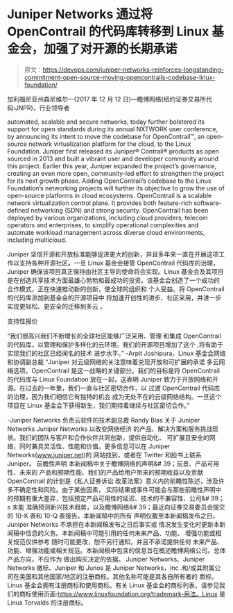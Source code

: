 # Juniper Networks 通过将 OpenContrail 的代码库转移到 Linux 基金会，加强了对开源的长期承诺

> 原文：<https://devops.com/juniper-networks-reinforces-longstanding-commitment-open-source-moving-opencontrails-codebase-linux-foundation/>

加利福尼亚州森尼维尔—(2017 年 12 月 12 日)—瞻博网络(纽约证券交易所代码:JNPR)，行业领导者

automated, scalable and secure networks, today further bolstered its support for open standards during
its annual NXTWORK user conference, by announcing its intent to move the codebase for
OpenContrail™, an open-source network virtualization platform for the cloud, to the Linux Foundation.
Juniper first released its Juniper® Contrail® products as open sourced in 2013 and built a vibrant user
and developer community around this project. Earlier this year, Juniper expanded the project’s
governance, creating an even more open, community-led effort to strengthen the project for its next
growth phase. Adding OpenContrail’s codebase to the Linux Foundation’s networking projects will
further its objective to grow the use of open-source platforms in cloud ecosystems.
OpenContrail is a scalable network virtualization control plane. It provides both feature-rich software-
defined networking (SDN) and strong security. OpenContrail has been deployed by various
organizations, including cloud providers, telecom operators and enterprises, to simplify operational
complexities and automate workload management across diverse cloud environments, including
multicloud.

Juniper 坚信开源和开放标准能够促进更大的创新，并且多年来一直在开展这项工作以支持各种开源社区。一旦 Linux 基金会接管 OpenContrail 代码库的治理，Juniper 确保该项目真正保持由社区主导的使命将会实现。Linux 基金会及其项目是在创造共享技术方面最雄心勃勃和最成功的投资。该基金会创造了一个成功的
合作模式，正在快速推动新的创新，使全球的组织和
个人受益。将 OpenContrail 的代码库添加到基金会的开源项目中
将加速开创性的进步、社区采用，并进一步实现更轻松、更安全的迁移到多云
。

支持性报价

“我们很高兴我们不断增长的全球社区能够广泛采用、管理
和集成 OpenContrail 的代码库，以管理和保护多样化的云环境。我们的开源项目增加了这个
,将有助于实现我们的社区已经闻名的技术
进步水平。”
-Arpit Joshipura，Linux 基金会网络和协调副总裁
“Juniper 对云级网络的关注意味着兑现开放和可扩展的承诺
多云网络选项。OpenContrail 是这一战略的关键部分。我们的目标是将 OpenContrail 的代码库与 Linux Foundation 放在一起，这表明 Juniper 致力于开放网络和开源。在过去的一年里，我们一直与社区密切合作，以
过渡 OpenContrail 代码库的治理，因为我们相信它有独特的机会
成为无处不在的云级网络结构。一旦这个项目在 Linux 基金会下获得新生，我们期待着继续与社区密切合作。”

-Juniper Networks 负责云软件的技术副总裁 Randy Bias
关于 Juniper Networks
Juniper Networks 以改变网络经济
的产品、解决方案和服务挑战现状。我们的团队与客户和合作伙伴共同创新，提供自动化、
可扩展且安全的网络，同时兼具灵活性、性能和价值。更多信息可以在 Juniper Networks(www.juniper.net)的
网站找到，或者在 Twitter 和脸书上联系 Juniper。
前瞻性声明
本新闻稿中关于瞻博网络的声明&# 39；前景、产品可用性、未来的
产品和预期性能、我们的产品给用户带来的预期收益以及贡献
OpenContrail 的计划是《私人证券诉讼
改革法案》意义内的前瞻性陈述，涉及许多不确定性和风险。由于某些因素，
实际结果或事件可能会与那些前瞻性声明中的预期有重大差异，包括预定产品可用性的延迟、技术的不兼容性、公司&# 39；s 未能
准确预测新兴技术趋势，以及瞻博网络&# 39；最近向证券交易委员会提交的 10-K 表和 10-Q 表报告。本新闻稿中的所有
声明仅截至本新闻稿发布之日。Juniper
Networks 不承担在本新闻稿发布之日后事实或
情况发生变化时更新本新闻稿中信息的义务。本新闻稿中可能引用的任何未来产品、功能、
增强功能或相关规范仅供参考
随时可能更改，恕不另行通知，并且不承诺提供任何
未来产品、功能、增强功能或相关规范。本新闻稿中包含的信息旨在概述瞻博网络公司。总体产品方向，不应作为
做出购买决定的依据。
Juniper Networks、Juniper Networks 徽标、Juniper 和 Junos 是 Juniper
Networks，Inc .和/或其附属公司在美国和其他国家/地区的注册商标。其他名称可能是其各自所有者的
商标。
Linux 基金会拥有注册商标和使用商标。有关 Linux 基金会的商标列表，请参见我们的商标使用页面:https://www.linuxfoundation.org/trademark-用法。Linux 是 Linus Torvalds 的注册商标。